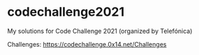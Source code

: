 # codechallenge2021
My solutions for Code Challenge 2021 (organized by Telefónica)

Challenges: https://codechallenge.0x14.net/Challenges
